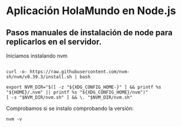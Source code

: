 # Aplicación HolaMundo en Node.js
## Pasos manuales de instalación de node para replicarlos en el servidor.

Iniciamos instalando nvm

```

curl -o- https://raw.githubusercontent.com/nvm-sh/nvm/v0.39.3/install.sh | bash

export NVM_DIR="$([ -z "${XDG_CONFIG_HOME-}" ] && printf %s "${HOME}/.nvm" || printf %s "${XDG_CONFIG_HOME}/nvm")"
[ -s "$NVM_DIR/nvm.sh" ] && \. "$NVM_DIR/nvm.sh"

```

Comprobamos si se instalo comprobando la versión:

```
nvm -v
```

